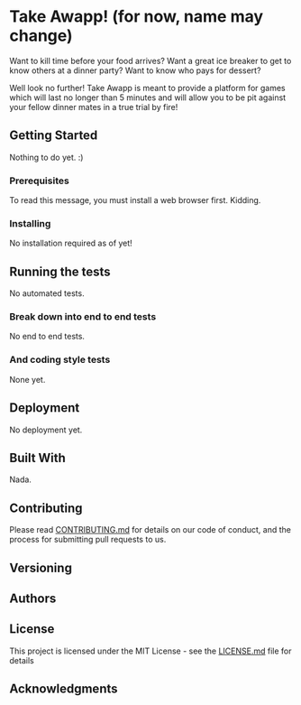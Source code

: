 # Take Awapp!  (for now, name may change)

Want to kill time before your food arrives?  Want a great ice breaker to get to know others at a dinner party?  Want to know who pays for dessert? 

Well look no further!  Take Awapp is meant to provide a platform for games which will last no longer than 5 minutes and will allow you to be pit against your fellow dinner mates in a true trial by fire!

## Getting Started

Nothing to do yet.  :)

### Prerequisites

To read this message, you must install a web browser first.  Kidding. 

### Installing

No installation required as of yet!

## Running the tests

No automated tests.

### Break down into end to end tests

No end to end tests.

### And coding style tests

None yet.

## Deployment

No deployment yet.

## Built With

Nada.

## Contributing

Please read [CONTRIBUTING.md](https://gist.github.com/PurpleBooth/b24679402957c63ec426) for details on our code of conduct, and the process for submitting pull requests to us.

## Versioning

## Authors

## License

This project is licensed under the MIT License - see the [LICENSE.md](LICENSE.md) file for details

## Acknowledgments
